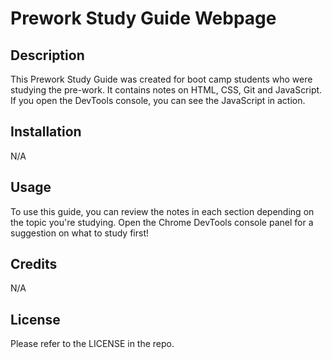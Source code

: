 # Prework Study Guide Webpage

## Description

This Prework Study Guide was created for boot camp students who were studying the pre-work. It contains notes on HTML, CSS, Git and JavaScript. If you open the DevTools console, you can see the JavaScript in action.

## Installation

N/A

## Usage

To use this guide, you can review the notes in each section depending on the topic you're studying. Open the Chrome DevTools console panel for a suggestion on what to study first!

## Credits

N/A

## License

Please refer to the LICENSE in the repo.
